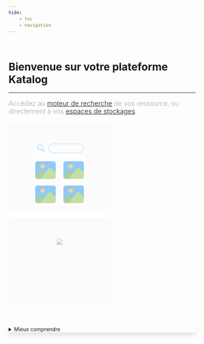 ```yaml
---
hide:
    - toc
    - navigation
---
```


<div class="div-cleanbody">
    <br>
    <h1>Bienvenue sur votre <b>plateforme Katalog</b></h1>
    <hr>
    <p style="color:#AAA; font-size: 18px; font-weight: 350;">Accèdez au <u><a href="./etc/biblioteks/home">moteur de recherche</a></u> de vos ressource, ou directement à vos <u><a href="./etc/klouds/home">espaces de stockages</a></u>.</p>
    <div class="add-choice" style="justify-content: left;">
        <a href="./etc/biblioteks/home" class="add-card">
            <div class="add-img">
                <img style="filter: opacity(50%)" src="./img/katalog_global.png"> 
            </div>
        </a>
        <a href="./etc/klouds/home" class="add-card">
            <div class="add-img">
                <img style="filter: opacity(50%)" src="https://cdn-icons-png.flaticon.com/512/3176/3176377.png">
            </div>
        </a>  
    </div>
    <br><br>
    <details style="padding:0px;border-left-width: 0;" class="ksln-info"><summary style="border-radius:0px; box-shadow: 0px 8px 13px rgba(1,1,1,0.1);"> Mieux comprendre</summary>
        <div style="text-align: center;" class="div-cleanbody">
            <h2 style="color:#A5A5A5">Katalog, <b>Kesako ?</b></h2>
            <br><br>
            <div><img id="KatalogKesako" src="./img/katalogs_kesako.png"></div>
            <br><br>
            <hr>
            <br>
            <h2 style="color:#A5A5A5">Katalog, <b>Pourquoi ?</b></h2>
            <br><br>
            <div><img id="KatalogKesako" src="./img/katalogs_why.png"></div>
            <hr>
            <br>
            <h2 style="color:#A5A5A5">Katalog, <b>Comment ?</b></h2>
            <br><br>
            <div><img id="KatalogKesako" src="./img/katalogs_how.png"></div>
        </div>
        <br>
        <div class="div-cleanbody" style="background-color:#F5F5F5; margin: 50px 0px 0px 0px; padding:25px 10px;">
            <h2>Comment créer <b>votre propre plateforme Katalog</b> ?</h2><hr style="color:white !important; width:7%; border-bottom: 10px solid var(--md-primary-fg-color);">
            <i>Un tutoriel détaillé sera bientôt mis à disposition, affaire à suivre.</i>
            <br><br>
            <a class="md-button md-button--primary" href="https://konsilion.fr/wp/contacts/" target="_blank"><span></span>Une plateforme Katalog sur mesure ?</a>
            <br><br>
        </div>
    </details>
</div>








<head>
    <meta charset="utf-8">
    <!--<meta http-equiv="X-UA-Compatible" content="IE=edge">  Cette balise est faite pour adapter Internet Explorer, mais elle semble désuette en 2022-->
    <!--<meta name="description" content="csv to datatables to csv">-->
    <meta name="viewport" content="width=device-width, initial-scale=1">
</head>



<style>  
#KatalogKesako {
    width: 95%;
    max-width: 450px;
    margin:0px;
    padding:0px;
}
    
    
.bibliotek-card {
    margin-bottom: 25px;
}
    
.bibliotek-card > h2 {
    margin-bottom: 0px;    
}
    
.top-logo {
    float:right;
    margin: 15px 5px;
    border: 1px solid #EEE;
    border-radius:5px;
    padding:10px;
    cursor: pointer;
    filter: opacity(60%)!important;
    background-color:#FCFCFC;
}
  
.top-logo:hover {
    float:right;
    border: 1px solid #EEE;
    border-radius:5px;
    padding:10px;    
    filter: opacity(100%) !important;    
}   
    
.search-wrapper {
  display: flex;
  flex-direction: column;
  gap: .25rem; 
}

input {
  font-size: 1rem;
}

    
.bibliotek-katalogs {
  margin: 25px 0px;
  display: grid;
  grid-template-columns: repeat(auto-fit, minmax(275px, auto));
  gap: 30px;
  justify-content: left;    
}    
    
.add-choice {
  margin: 25px 0px;
  display: grid;
  grid-template-columns: repeat(auto-fit, minmax(275px, auto));
  gap: 30px;
  justify-content: left;      
}
    
    
#CardGrid {
  margin: 15px 0px;
  display: grid;
  grid-template-columns: repeat(auto-fit, minmax(275px, auto));
  gap: 30px;
  justify-content: left;    
}


.card {
  border: 1px solid #CCC;
  background-color: #EEE;
  height: 225px;
}


    
.card > .header {
    padding: 5px 15px;
    background-color: #DDD;
    font-size: 80px;
}


.header {
  font-size: 16px;
  color: black;
  padding: 15px;
  overflow: hidden;
}
    
.img {
    text-align: center;
    border-bottom: 1px solid #CCC;
    background-color: white;
    height: 70%;
    overflow: hidden;
}
  
.img > img {
    min-width: 200px;
    max-width: 425px;
    height:100%;
    border: 1px solid #FFF;
}
    
    
    
.add-card {
  border: 1px solid #EFEFEF;
  background-color: rgba(250,250,250,0.5);
  height: 225px;
  width: auto;
  margin-left: 0px;
}
    
.add-card:hover {
  border: 1px solid #EFEFEF;
  background-color: rgba(250,250,250,1);
} 
        
    
.add-img {
    text-align: center;
    height: 100%;
    max-width: 450px;
    overflow: hidden;
}
    
.add-img > img {
    height: 75%;
    padding-top:50px;
}
    
.add-img:hover > img {
filter: grayscale(10%) !important;
}   
    
.hide {
  display: none;
}

.md-footer, h1 {
    display:block;
}
</style>
